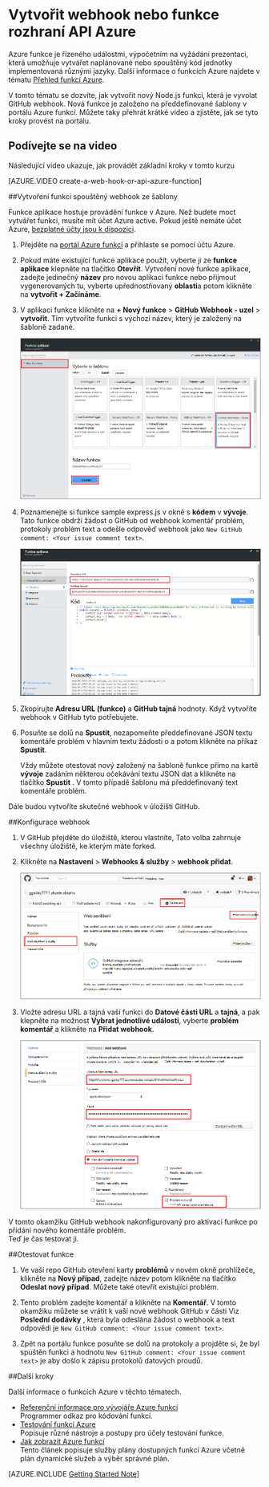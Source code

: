 <properties
   pageTitle="Vytvořit web zavěšení nebo funkce Azure rozhraní API | Microsoft Azure"
   description="Použití funkce Azure k vytvoření funkci, která je vyvolat WebHook nebo rozhraní API volat."
   services="azure-functions"
   documentationCenter="na"
   authors="ggailey777"
   manager="erikre"
   editor=""
   tags=""
   />

<tags
   ms.service="functions"
   ms.devlang="multiple"
   ms.topic="get-started-article"
   ms.tgt_pltfrm="multiple"
   ms.workload="na"
   ms.date="08/30/2016"
   ms.author="glenga"/>
   
# <a name="create-a-webhook-or-api-azure-function"></a>Vytvořit webhook nebo funkce rozhraní API Azure

Azure funkce je řízeného událostmi, výpočetním na vyžádání prezentaci, která umožňuje vytvářet naplánované nebo spouštěný kód jednotky implementovaná různými jazyky. Další informace o funkcích Azure najdete v tématu [Přehled funkcí Azure](functions-overview.md).

V tomto tématu se dozvíte, jak vytvořit nový Node.js funkci, která je vyvolat GitHub webhook. Nová funkce je založeno na předdefinované šablony v portálu Azure funkcí. Můžete taky přehrát krátké video a zjistěte, jak se tyto kroky provést na portálu.

## <a name="watch-the-video"></a>Podívejte se na video

Následující video ukazuje, jak provádět základní kroky v tomto kurzu 

[AZURE.VIDEO create-a-web-hook-or-api-azure-function]

##<a name="create-a-webhook-triggered-function-from-the-template"></a>Vytvoření funkci spouštěný webhook ze šablony

Funkce aplikace hostuje provádění funkce v Azure. Než budete moct vytvářet funkci, musíte mít účet Azure active. Pokud ještě nemáte účet Azure, [bezplatné účty jsou k dispozici](https://azure.microsoft.com/free/). 

1. Přejděte na [portál Azure funkcí](https://functions.azure.com/signin) a přihlaste se pomocí účtu Azure.

2. Pokud máte existující funkce aplikace použít, vyberte ji ze **funkce aplikace** klepněte na tlačítko **Otevřít**. Vytvoření nové funkce aplikace, zadejte jedinečný **název** pro novou aplikaci funkce nebo přijmout vygenerovaných tu, vyberte upřednostňovaný **oblasti**a potom klikněte na **vytvořit + Začínáme**. 

3. V aplikaci funkce klikněte na **+ Nový funkce** > **GitHub Webhook - uzel** > **vytvořit**. Tím vytvoříte funkci s výchozí název, který je založený na šabloně zadané. 

    ![Vytvoření nové funkce webhook GitHub](./media/functions-create-a-web-hook-or-api-function/functions-create-new-github-webhook.png) 

4. Poznamenejte si funkce sample express.js v okně s **kódem** v **vývoje**. Tato funkce obdrží žádost o GitHub od webhook komentář problém, protokoly problém text a odešle odpověď webhook jako `New GitHub comment: <Your issue comment text>`.


    ![Vytvoření nové funkce webhook GitHub](./media/functions-create-a-web-hook-or-api-function/functions-new-webhook-in-portal.png) 

5. Zkopírujte **Adresu URL (funkce)** a **GitHub tajná** hodnoty. Když vytvoříte webhook v GitHub tyto potřebujete. 

6. Posuňte se dolů na **Spustit**, nezapomeňte předdefinované JSON textu komentáře problém v hlavním textu žádosti o a potom klikněte na příkaz **Spustit**. 
 
    Vždy můžete otestovat nový založený na šabloně funkce přímo na kartě **vývoje** zadáním některou očekávání textu JSON dat a klikněte na tlačítko **Spustit** . V tomto případě šablonu má předdefinovaný text komentáře problém. 
 
Dále budou vytvoříte skutečné webhook v úložišti GitHub.

##<a name="configure-the-webhook"></a>Konfigurace webhook

1. V GitHub přejděte do úložiště, kterou vlastníte, Tato volba zahrnuje všechny úložiště, ke kterým máte forked.
 
2. Klikněte na **Nastavení** > **Webhooks & služby** > **webhook přidat**.

    ![Vytvoření nové funkce webhook GitHub](./media/functions-create-a-web-hook-or-api-function/functions-create-new-github-webhook-2.png)   

3. Vložte adresu URL a tajná vaší funkci do **Datové části URL** a **tajná**, a pak klepněte na možnost **Vybrat jednotlivé události**, vyberte **problém komentář** a klikněte na **Přidat webhook**.

    ![Vytvoření nové funkce webhook GitHub](./media/functions-create-a-web-hook-or-api-function/functions-create-new-github-webhook-3.png) 

V tomto okamžiku GitHub webhook nakonfigurovaný pro aktivaci funkce po přidání nového komentáře problém.  
Teď je čas testovat ji.

##<a name="test-the-function"></a>Otestovat funkce

1. Ve vaší repo GitHub otevření karty **problémů** v novém okně prohlížeče, klikněte na **Nový případ**, zadejte název potom klikněte na tlačítko **Odeslat nový případ**. Můžete také otevřít existující problém.

2. Tento problém zadejte komentář a klikněte na **Komentář**. V tomto okamžiku můžete se vrátit k vaší nové webhook GitHub v části Viz **Poslední dodávky** , která byla odeslána žádost o webhook a text odpovědi je `New GitHub comment: <Your issue comment text>`.

3. Zpět na portálu funkce posuňte se dolů na protokoly a projděte si, že byl spuštěn funkci a hodnotu `New GitHub comment: <Your issue comment text>` je aby došlo k zápisu protokolů datových proudů.


##<a name="next-steps"></a>Další kroky

Další informace o funkcích Azure v těchto tématech.

+ [Referenční informace pro vývojáře Azure funkcí](functions-reference.md)  
Programmer odkaz pro kódování funkcí.
+ [Testování funkcí Azure](functions-test-a-function.md)  
Popisuje různé nástroje a postupy pro účely testování funkce.
+ [Jak zobrazit Azure funkcí](functions-scale.md)  
Tento článek popisuje služby plány dostupných funkcí Azure včetně plán dynamické služeb a výběr správné plán.  


[AZURE.INCLUDE [Getting Started Note](../../includes/functions-get-help.md)]
